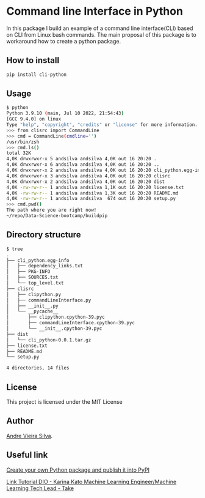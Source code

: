 # Command line Interface in Python

In this package I build an example of a command line interface(CLI)
based on CLI from Linux bash commands. The main proposal of this
package is to workaround how to create a python package.


## How to install

```bash
pip install cli-python
```

## Usage

```bash
$ python                                                                                                
Python 3.9.10 (main, Jul 10 2022, 21:54:43) 
[GCC 9.4.0] on linux
Type "help", "copyright", "credits" or "license" for more information.
>>> from clisrc import CommandLine
>>> cmd = CommandLine(cmdline='')
/usr/bin/zsh
>>> cmd.ls()
total 32K
4,0K drwxrwxr-x 5 andsilva andsilva 4,0K out 16 20:20 .
4,0K drwxrwxr-x 6 andsilva andsilva 4,0K out 16 20:20 ..
4,0K drwxrwxr-x 2 andsilva andsilva 4,0K out 16 20:20 cli_python.egg-info
4,0K drwxrwxr-x 3 andsilva andsilva 4,0K out 16 20:20 clisrc
4,0K drwxrwxr-x 2 andsilva andsilva 4,0K out 16 20:20 dist
4,0K -rw-rw-r-- 1 andsilva andsilva 1,1K out 16 20:20 license.txt
4,0K -rw-rw-r-- 1 andsilva andsilva 1,3K out 16 20:20 README.md
4,0K -rw-rw-r-- 1 andsilva andsilva  674 out 16 20:20 setup.py
>>> cmd.pwd()
The path where you are right now!
~/repo/Data-Science-bootcamp/buildpip
```

## Directory structure

```bash
$ tree                                                                                                 
.
├── cli_python.egg-info
│   ├── dependency_links.txt
│   ├── PKG-INFO
│   ├── SOURCES.txt
│   └── top_level.txt
├── clisrc
│   ├── clipython.py
│   ├── commandLineInterface.py
│   ├── __init__.py
│   └── __pycache__
│       ├── clipython.cpython-39.pyc
│       ├── commandLineInterface.cpython-39.pyc
│       └── __init__.cpython-39.pyc
├── dist
│   └── cli_python-0.0.1.tar.gz
├── license.txt
├── README.md
└── setup.py

4 directories, 14 files
```

## License
This project is licensed under the MIT License

## Author

[Andre Vieira Silva](https://andsilvadrcc.gitlab.io/my-web-page-andre-vieira/).

## Useful link

[Create your own Python package and publish it into PyPI](https://towardsdatascience.com/create-your-own-python-package-and-publish-it-into-pypi-9306a29bc116)

[Link Tutorial DIO - Karina Kato Machine Learning Engineer/Machine Learning Tech Lead - Take](https://docs.google.com/presentation/d/1gzBKKZdtJdDfhKBF_0Yr4k6Xj8yke2CT/edit?usp=sharing&ouid=106523872326125524348&rtpof=true&sd=true)